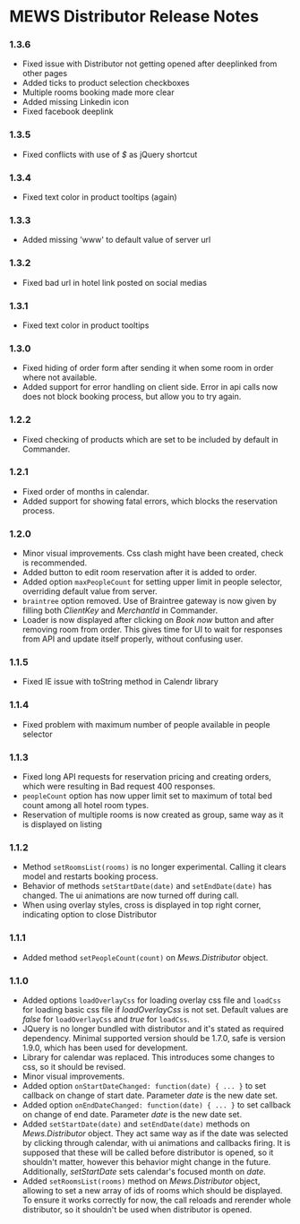# MEWS Distributor Release Notes

### 1.3.6
- Fixed issue with Distributor not getting opened after deeplinked from other pages
- Added ticks to product selection checkboxes
- Multiple rooms booking made more clear
- Added missing Linkedin icon
- Fixed facebook deeplink

### 1.3.5
- Fixed conflicts with use of *$* as jQuery shortcut

### 1.3.4
- Fixed text color in product tooltips (again)

### 1.3.3
- Added missing 'www' to default value of server url

### 1.3.2
- Fixed bad url in hotel link posted on social medias

### 1.3.1
- Fixed text color in product tooltips

### 1.3.0
- Fixed hiding of order form after sending it when some room in order where not available.
- Added support for error handling on client side. Error in api calls now does not block booking process, but allow you to try again.

### 1.2.2
- Fixed checking of products which are set to be included by default in Commander.

### 1.2.1
- Fixed order of months in calendar.
- Added support for showing fatal errors, which blocks the reservation process.

### 1.2.0
- Minor visual improvements. Css clash might have been created, check is recommended.
- Added button to edit room reservation after it is added to order.
- Added option `maxPeopleCount` for setting upper limit in people selector, overriding default value from server.
- `braintree` option removed. Use of Braintree gateway is now given by filling both *ClientKey* and *MerchantId* in Commander.
- Loader is now displayed after clicking on *Book now* button and after removing room from order. This gives time for UI to wait for responses from API and update itself properly, without confusing user.

### 1.1.5
- Fixed IE issue with toString method in Calendr library

### 1.1.4
- Fixed problem with maximum number of people available in people selector

### 1.1.3
- Fixed long API requests for reservation pricing and creating orders,
which were resulting in Bad request 400 responses.
- `peopleCount` option has now upper limit set to maximum of total bed count 
among all hotel room types.
- Reservation of multiple rooms is now created as group, same way as it is 
displayed on listing

### 1.1.2
- Method `setRoomsList(rooms)` is no longer experimental. Calling it 
clears model and restarts booking process.
- Behavior of methods `setStartDate(date)` and `setEndDate(date)` has changed.
The ui animations are now turned off during call.
- When using overlay styles, cross is displayed in top right corner, indicating
option to close Distributor

### 1.1.1
- Added method `setPeopleCount(count)` on *Mews.Distributor* object.

### 1.1.0
- Added options `loadOverlayCss` for loading overlay css file and `loadCss`
for loading basic css file if *loadOverlayCss* is not set. Default values are
*false* for `loadOverlayCss` and *true* for `loadCss`.
- JQuery is no longer bundled with distributor and it's stated as required
dependency. Minimal supported version should be 1.7.0, safe is version
1.9.0, which has been used for development.
- Library for calendar was replaced. This introduces some changes to css, so 
it should be revised.
- Minor visual improvements.
- Added option `onStartDateChanged: function(date) { ... }` to set callback
on change of start date. Parameter *date* is the new date set.
- Added option `onEndDateChanged: function(date) { ... }` to set callback
on change of end date. Parameter *date* is the new date set.
- Added `setStartDate(date)` and `setEndDate(date)` methods on 
*Mews.Distributor* object. They act same way as if the date was selected by
clicking through calendar, with ui animations and callbacks firing. It is 
supposed that these will be called before distributor is opened, so it 
shouldn't matter, however this behavior might change in the future.
Additionally, *setStartDate* sets calendar's focused month on *date*.
- Added `setRoomsList(rooms)` method on *Mews.Distributor* object, allowing
to set a new array of ids of rooms which should be displayed. To ensure it 
works correctly for now, the call reloads and rerender whole distributor, so
it shouldn't be used when distributor is opened.
